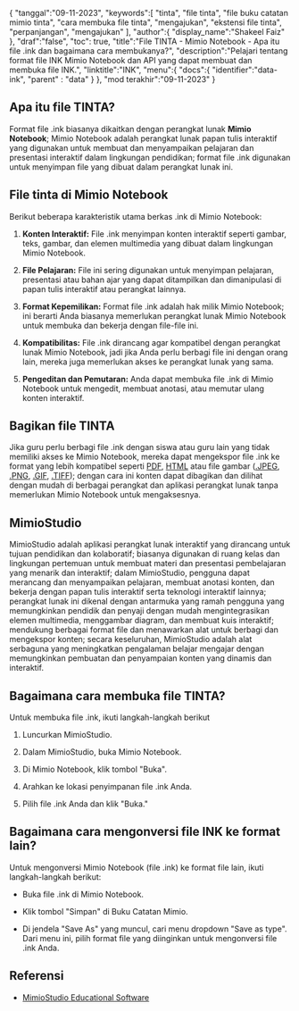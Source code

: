 {
"tanggal":"09-11-2023",
   "keywords":[
"tinta",
"file tinta",
"file buku catatan mimio tinta",
"cara membuka file tinta",
"mengajukan",
"ekstensi file tinta",
"perpanjangan",
"mengajukan"
],
   "author":{
"display_name":"Shakeel Faiz"
},
"draf":"false",
"toc": true,
"title":"File TINTA - Mimio Notebook - Apa itu file .ink dan bagaimana cara membukanya?",
   "description":"Pelajari tentang format file INK Mimio Notebook dan API yang dapat membuat dan membuka file INK.",
"linktitle":"INK",
   "menu":{
      "docs":{
         "identifier":"data-ink",
"parent" : "data"
}
},
"mod terakhir":"09-11-2023"
}

## Apa itu file TINTA?

Format file .ink biasanya dikaitkan dengan perangkat lunak **Mimio Notebook**; Mimio Notebook adalah perangkat lunak papan tulis interaktif yang digunakan untuk membuat dan menyampaikan pelajaran dan presentasi interaktif dalam lingkungan pendidikan; format file .ink digunakan untuk menyimpan file yang dibuat dalam perangkat lunak ini.

## File tinta di Mimio Notebook

Berikut beberapa karakteristik utama berkas .ink di Mimio Notebook:

1. **Konten Interaktif:** File .ink menyimpan konten interaktif seperti gambar, teks, gambar, dan elemen multimedia yang dibuat dalam lingkungan Mimio Notebook.
    








2. **File Pelajaran:** File ini sering digunakan untuk menyimpan pelajaran, presentasi atau bahan ajar yang dapat ditampilkan dan dimanipulasi di papan tulis interaktif atau perangkat lainnya.
    








3. **Format Kepemilikan:** Format file .ink adalah hak milik Mimio Notebook; ini berarti Anda biasanya memerlukan perangkat lunak Mimio Notebook untuk membuka dan bekerja dengan file-file ini.
    








4. **Kompatibilitas:** File .ink dirancang agar kompatibel dengan perangkat lunak Mimio Notebook, jadi jika Anda perlu berbagi file ini dengan orang lain, mereka juga memerlukan akses ke perangkat lunak yang sama.
    








5. **Pengeditan dan Pemutaran:** Anda dapat membuka file .ink di Mimio Notebook untuk mengedit, membuat anotasi, atau memutar ulang konten interaktif.

## Bagikan file TINTA

Jika guru perlu berbagi file .ink dengan siswa atau guru lain yang tidak memiliki akses ke Mimio Notebook, mereka dapat mengekspor file .ink ke format yang lebih kompatibel seperti [PDF](/id/pdf/), [HTML](/id/web/html/) atau file gambar ([.JPEG](/id/image/jpeg/), [.PNG](/id/image/png/), [.GIF](/id/image/gif/), [.TIFF](/id/image/tiff/)); dengan cara ini konten dapat dibagikan dan dilihat dengan mudah di berbagai perangkat dan aplikasi perangkat lunak tanpa memerlukan Mimio Notebook untuk mengaksesnya.

## MimioStudio

MimioStudio adalah aplikasi perangkat lunak interaktif yang dirancang untuk tujuan pendidikan dan kolaboratif; biasanya digunakan di ruang kelas dan lingkungan pertemuan untuk membuat materi dan presentasi pembelajaran yang menarik dan interaktif; dalam MimioStudio, pengguna dapat merancang dan menyampaikan pelajaran, membuat anotasi konten, dan bekerja dengan papan tulis interaktif serta teknologi interaktif lainnya; perangkat lunak ini dikenal dengan antarmuka yang ramah pengguna yang memungkinkan pendidik dan penyaji dengan mudah mengintegrasikan elemen multimedia, menggambar diagram, dan membuat kuis interaktif; mendukung berbagai format file dan menawarkan alat untuk berbagi dan mengekspor konten; secara keseluruhan, MimioStudio adalah alat serbaguna yang meningkatkan pengalaman belajar mengajar dengan memungkinkan pembuatan dan penyampaian konten yang dinamis dan interaktif.

## Bagaimana cara membuka file TINTA?

Untuk membuka file .ink, ikuti langkah-langkah berikut

1. Luncurkan MimioStudio.
    








2. Dalam MimioStudio, buka Mimio Notebook.
    








3. Di Mimio Notebook, klik tombol "Buka".
    








4. Arahkan ke lokasi penyimpanan file .ink Anda.
    








5. Pilih file .ink Anda dan klik "Buka."

## Bagaimana cara mengonversi file INK ke format lain?

Untuk mengonversi Mimio Notebook (file .ink) ke format file lain, ikuti langkah-langkah berikut:

- Buka file .ink di Mimio Notebook.

- Klik tombol "Simpan" di Buku Catatan Mimio.

- Di jendela "Save As" yang muncul, cari menu dropdown "Save as type". Dari menu ini, pilih format file yang diinginkan untuk mengonversi file .ink Anda.

## Referensi
* [MimioStudio Educational Software](https://boxlight.com/products/apps-for-the-classroom/mimiostudio-educational-software)
